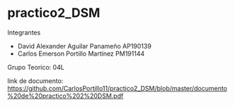 # practico2_DSM
Integrantes 
- David Alexander Aguilar Panameño AP190139
- Carlos Emerson Portillo Martínez PM191144

Grupo Teorico: 04L

link de documento: https://github.com/CarlosPortillo11/practico2_DSM/blob/master/documento%20de%20practico%202%20DSM.pdf
